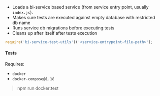
* Loads a bi-service based service (from service entry point, usually `index.js`).
* Makes sure tests are executed against empty database with restricted db name
* Runs service db migrations before executing tests
* Cleans up after itself after tests execution

```javascript
require('bi-service-test-utils')('<service-entrypoint-file-path>');
```

#### Tests

Requires:  
* `docker`
* `docker-compose@1.18`


> npm run docker:test
